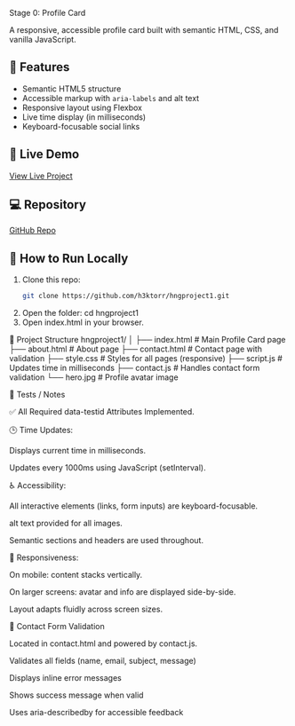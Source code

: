 Stage 0: Profile Card

A responsive, accessible profile card built with semantic HTML, CSS, and vanilla JavaScript.

## 🧠 Features

- Semantic HTML5 structure
- Accessible markup with `aria-labels` and alt text
- Responsive layout using Flexbox
- Live time display (in milliseconds)
- Keyboard-focusable social links

## 🚀 Live Demo

[View Live Project](https://h3ktorr.github.io/hngproject1/)

## 💻 Repository

[GitHub Repo](https://github.com/h3ktorr/hngproject1)

## 🧰 How to Run Locally

1. Clone this repo:
   ```bash
   git clone https://github.com/h3ktorr/hngproject1.git
   ```
2. Open the folder:
   cd hngproject1
3. Open index.html in your browser.

📁 Project Structure
hngproject1/
│
├── index.html # Main Profile Card page
├── about.html # About page
├── contact.html # Contact page with validation
├── style.css # Styles for all pages (responsive)
├── script.js # Updates time in milliseconds
├── contact.js # Handles contact form validation
└── hero.jpg # Profile avatar image

🧪 Tests / Notes

✅ All Required data-testid Attributes Implemented.

🕒 Time Updates:

Displays current time in milliseconds.

Updates every 1000ms using JavaScript (setInterval).

♿ Accessibility:

All interactive elements (links, form inputs) are keyboard-focusable.

alt text provided for all images.

Semantic sections and headers are used throughout.

📱 Responsiveness:

On mobile: content stacks vertically.

On larger screens: avatar and info are displayed side-by-side.

Layout adapts fluidly across screen sizes.

🧩 Contact Form Validation

Located in contact.html and powered by contact.js.

Validates all fields (name, email, subject, message)

Displays inline error messages

Shows success message when valid

Uses aria-describedby for accessible feedback
